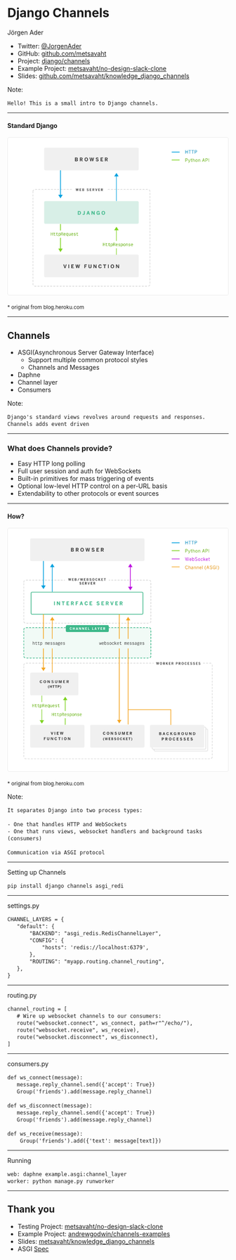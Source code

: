 # Django Channels

Jörgen Ader

- Twitter: [@JorgenAder](https://twitter.com/JorgenAder)
- GitHub: [github.com/metsavaht](https://github.com/metsavaht)
- Project: [django/channels](https://github.com/django/channels)
- Example Project: [metsavaht/no-design-slack-clone](https://github.com/metsavaht/no-design-slack-clone)
- Slides: [github.com/metsavaht/knowledge_django_channels](https://github.com/metsavaht/knowledge_django_channels)

Note:

    Hello! This is a small intro to Django channels.

***

#### Standard Django

![The scene](./img/django-wsgi.png)

<small>* original from blog.heroku.com</small>

***

## Channels

- ASGI(Asynchronous Server Gateway Interface)
  - Support multiple common protocol styles
  - Channels and Messages
- Daphne
- Channel layer
- Consumers

Note:

    Django's standard views revolves around requests and responses.
    Channels adds event driven

---

### What does Channels provide?

- Easy HTTP long polling
- Full user session and auth for WebSockets
- Built-in primitives for mass triggering of events
- Optional low-level HTTP control on a per-URL basis
- Extendability to other protocols or event sources

***

#### How?

![The scene](./img/django-asgi.png)

<small>* original from blog.heroku.com</small>

Note:
    
    It separates Django into two process types:

    - One that handles HTTP and WebSockets
    - One that runs views, websocket handlers and background tasks (consumers)
    
    Communication via ASGI protocol

***

Setting up Channels

```
pip install django channels asgi_redi
```

---

settings.py

```
CHANNEL_LAYERS = {
   "default": {
       "BACKEND": "asgi_redis.RedisChannelLayer",
       "CONFIG": {
           "hosts": 'redis://localhost:6379',
       },
       "ROUTING": "myapp.routing.channel_routing",
   },
}
```

---

routing.py

```
channel_routing = [
   # Wire up websocket channels to our consumers:
   route("websocket.connect", ws_connect, path=r"^/echo/"),
   route("websocket.receive", ws_receive),
   route("websocket.disconnect", ws_disconnect),
]
```

---

consumers.py

```
def ws_connect(message):
   message.reply_channel.send({'accept': True})
   Group('friends').add(message.reply_channel)

def ws_disconnect(message):
   message.reply_channel.send({'accept': True})
   Group('friends').add(message.reply_channel)
   
def ws_receive(message):
    Group('friends').add({'text': message[text]})
```

---

Running

```
web: daphne example.asgi:channel_layer
worker: python manage.py runworker
```

***

## Thank you

- Testing Project: [metsavaht/no-design-slack-clone](https://github.com/metsavaht/no-design-slack-clone)
- Example Project: [andrewgodwin/channels-examples](https://github.com/andrewgodwin/channels-examples)
- Slides: [metsavaht/knowledge_django_channels](https://github.com/metsavaht/knowledge_django_channels)
- ASGI [Spec](http://channels.readthedocs.io/en/latest/asgi.html)
